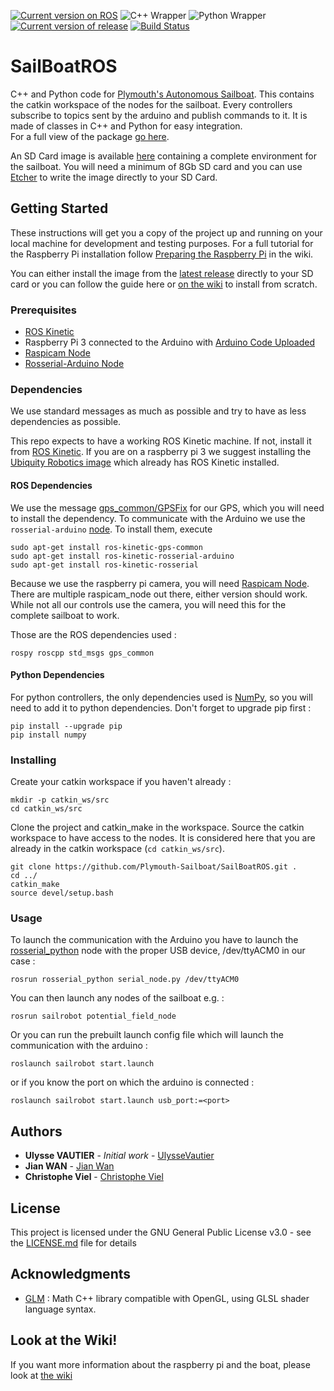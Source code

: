 [![Current version on ROS](https://img.shields.io/badge/ROS-Kinetic-blue.svg)](http://wiki.ros.org/kinetic)
![C++ Wrapper](https://img.shields.io/badge/C%2B%2B-100%25-green.svg)
![Python Wrapper](https://img.shields.io/badge/Python-100%25-green.svg)
[![Current version of release](https://img.shields.io/github/release/Plymouth-Sailboat/SailBoatROS/all.svg)](https://github.com/Plymouth-Sailboat/SailBoatROS/releases/latest)
[![Build Status](https://travis-ci.org/Plymouth-Sailboat/SailBoatROS.svg?branch=master)](https://travis-ci.org/Plymouth-Sailboat/SailBoatROS)

# SailBoatROS

C++ and Python code for [Plymouth's Autonomous Sailboat](https://plymouth-sailboat.github.io/). This contains the catkin workspace of the nodes for the sailboat. Every controllers subscribe to topics sent by the arduino and publish commands to it. It is made of classes in C++ and Python for easy integration.  
For a full view of the package [go here](https://github.com/Plymouth-Sailboat/SailBoatROS/wiki/Sailrobot-Package).

An SD Card image is available [here](https://github.com/Plymouth-Sailboat/SailBoatROS/releases/latest) containing a complete environment for the sailboat. You will need a minimum of 8Gb SD card and you can use [Etcher](https://etcher.io/) to write the image directly to your SD Card.

## Getting Started

These instructions will get you a copy of the project up and running on your local machine for development and testing purposes. For a full tutorial for the Raspberry Pi installation follow [Preparing the Raspberry Pi](https://github.com/Plymouth-Sailboat/SailBoatROS/wiki/Preparing-the-Raspberry-Pi) in the wiki.

You can either install the image from the [latest release](https://github.com/Plymouth-Sailboat/SailBoatROS/releases/latest) directly to your SD card or you can follow the guide here or [on the wiki](https://github.com/Plymouth-Sailboat/SailBoatROS/wiki/Preparing-the-Raspberry-Pi) to install from scratch.



### Prerequisites

- [ROS Kinetic](http://wiki.ros.org/kinetic)
- Raspberry Pi 3 connected to the Arduino with [Arduino Code Uploaded](https://github.com/Plymouth-Sailboat/SailBoatArduinoInterface)
- [Raspicam Node](https://github.com/UbiquityRobotics/raspicam_node)
- [Rosserial-Arduino Node](http://wiki.ros.org/rosserial_arduino)


### Dependencies

We use standard messages as much as possible and try to have as less dependencies as possible.

This repo expects to have a working ROS Kinetic machine. If not, install it from [ROS Kinetic](http://wiki.ros.org/kinetic/Installation). If you are on a raspberry pi 3 we suggest installing the [Ubiquity Robotics image](https://downloads.ubiquityrobotics.com/) which already has ROS Kinetic installed.

#### ROS Dependencies
We use the message [gps_common/GPSFix](http://docs.ros.org/hydro/api/gps_common/html/msg/GPSFix.html) for our GPS, which you will need to install the dependency.
To communicate with the Arduino we use the `rosserial-arduino` [node](http://wiki.ros.org/rosserial_arduino). To install them, execute
```
sudo apt-get install ros-kinetic-gps-common
sudo apt-get install ros-kinetic-rosserial-arduino
sudo apt-get install ros-kinetic-rosserial
```

Because we use the raspberry pi camera, you will need [Raspicam Node](https://github.com/UbiquityRobotics/raspicam_node). There are multiple raspicam_node out there, either version should work. While not all our controls use the camera, you will need this for the complete sailboat to work.

Those are the ROS dependencies used :

```
rospy roscpp std_msgs gps_common
```
#### Python Dependencies
For python controllers, the only dependencies used is [NumPy](http://www.numpy.org/), so you will need to add it to python dependencies. Don't forget to upgrade pip first :
```
pip install --upgrade pip
pip install numpy
```

### Installing

Create your catkin workspace if you haven't already :

```
mkdir -p catkin_ws/src
cd catkin_ws/src
```

Clone the project and catkin_make in the workspace. Source the catkin workspace to have access to the nodes. It is considered here that you are already in the catkin workspace (`cd catkin_ws/src`).

```
git clone https://github.com/Plymouth-Sailboat/SailBoatROS.git .
cd ../
catkin_make
source devel/setup.bash
```

### Usage

To launch the communication with the Arduino you have to launch the [rosserial_python](http://wiki.ros.org/rosserial_python) node with the proper USB device, /dev/ttyACM0 in our case :

```
rosrun rosserial_python serial_node.py /dev/ttyACM0
```

You can then launch any nodes of the sailboat e.g. :

```
rosrun sailrobot potential_field_node
```

Or you can run the prebuilt launch config file which will launch the communication with the arduino :

```
roslaunch sailrobot start.launch
```

or if you know the port on which the arduino is connected :

```
roslaunch sailrobot start.launch usb_port:=<port>
```

## Authors

* **Ulysse VAUTIER** - *Initial work* - [UlysseVautier](https://ulyssevautier.github.io/)
* **Jian WAN** - [Jian Wan](https://www.plymouth.ac.uk/staff/jian-wan)
* **Christophe Viel** - [Christophe Viel](https://www.researchgate.net/profile/Christophe_Viel)

## License

This project is licensed under the GNU General Public License v3.0 - see the [LICENSE.md](LICENSE.md) file for details

## Acknowledgments
* [GLM](https://github.com/g-truc/glm) : Math C++ library compatible with OpenGL, using GLSL shader language syntax.

## Look at the Wiki!
If you want more information about the raspberry pi and the boat, please look at [the wiki](https://github.com/Plymouth-Sailboat/SailBoatROS/wiki)
